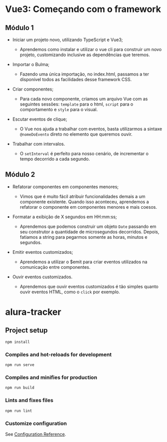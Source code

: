 # Vue3: Começando com o framework

## Módulo 1

- Iniciar um projeto novo, utilizando TypeScript e Vue3;
  - Aprendemos como instalar e utilizar o vue cli para construir um novo projeto, customizando inclusive as dependências que teremos.

- Importar o Bulma;
  - Fazendo uma única importação, no index.html, passamos a ter disponível todos as facilidades desse framework CSS.

- Criar componentes;
  - Para cada novo componente, criamos um arquivo Vue com as seguintes sessões: `template` para o html, `script` para o comportamento e `style` para o visual.

- Escutar eventos de clique;
  - O Vue nos ajuda a trabalhar com eventos, basta utilizarmos a sintaxe `@nomeDoEvento` direto no elemento que queremos ouvir.

- Trabalhar com intervalos.
  - O `setInterval` é perfeito para nosso cenário, de incrementar o tempo decorrido a cada segundo.

## Módulo 2

- Refatorar componentes em componentes menores;
  - Vimos que é muito fácil atribuir funcionalidades demais a um componente existente. Quando isso aconteceu, aprendemos a refatorar o componente em componentes menores e mais coesos.

- Formatar a exibição de X segundos em HH:mm:ss;
  - Aprendemos que podemos construir um objeto `Date` passando em seu construtor a quantidade de microsegundos decorridos. Depois, fatiamos a string para pegarmos somente as horas, minutos e segundos.

- Emitir eventos customizados;
  - Aprendemos a utilizar o $emit para criar eventos utilizados na comunicação entre componentes.

- Ouvir eventos customizados.
  - Aprendemos que ouvir eventos customizados é tão simples quanto ouvir eventos HTML, como o `click` por exemplo.

# alura-tracker

## Project setup
```
npm install
```

### Compiles and hot-reloads for development
```
npm run serve
```

### Compiles and minifies for production
```
npm run build
```

### Lints and fixes files
```
npm run lint
```

### Customize configuration
See [Configuration Reference](https://cli.vuejs.org/config/).

